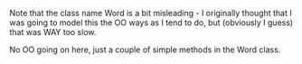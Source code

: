 Note that the class name Word is a bit misleading - I originally
thought that I was going to model this the OO ways as I tend to do,
but (obviously I guess) that was WAY too slow.

No OO going on here, just a couple of simple methods in the Word
class.